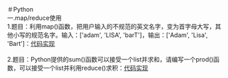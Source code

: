 ＃Python <br>
一.map/reduce使用<br>
1.题目：利用map()函数，把用户输入的不规范的英文名字，变为首字母大写，其他小写的规范名字。输入：['adam', 'LISA', 'barT']，输出：['Adam', 'Lisa', 'Bart']：[代码实现](https://github.com/zjw-coder/Python/blob/main/map.py)<br>
<br>
2.题目：Python提供的sum()函数可以接受一个list并求和，请编写一个prod()函数，可以接受一个list并利用reduce()求积：[代码实现](https://github.com/zjw-coder/Python/blob/main/map1.py)<br>
